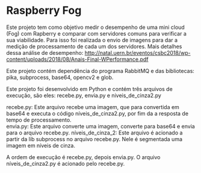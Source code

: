 # Raspberry Fog

Este projeto tem como objetivo medir o desempenho de uma mini cloud (Fog) com Rapberry e comparar com servidores comuns para verificar a sua viabilidade. Para isso foi realizada o envio de imagens para dar a medição de processamento de cada um dos servidores. Mais detalhes dessa análise de desempenho: http://natal.uern.br/eventos/csbc2018/wp-content/uploads/2018/08/Anais-Final-WPerformance.pdf

Este projeto contém dependência do programa RabbitMQ e das bibliotecas: pika, subprocess, base64, opencv2 e glob.

Este projeto foi desenvolvido em Python e contém três arquivos de execução, são eles: recebe.py, envia.py e niveis_de_cinza2.py

recebe.py: Este arquivo recebe uma imagem, que para convertida em base64 e executa o código níveis_de_cinza2.py, por fim da a resposta de tempo de processamento.<br>
envia.py: Este arquivo converte uma imagem, converte para base64 e envia para o arquivo recebe.py.
níveis_de_cinza_2: Este arquivo é acionado a partir da lib subprocess no arquivo recebe.py. Nele é segmentada uma imagem em níveis de cinza.

A ordem de execução é recebe.py, depois envia.py. O arquivo níveis_de_cinza2.py é acionado pelo recebe.py.
